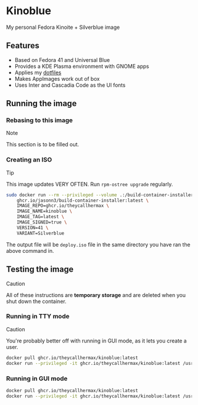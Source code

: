 # Kinoblue

My personal Fedora Kinoite + Silverblue image

## Features

- Based on Fedora 41 and Universal Blue
- Provides a KDE Plasma environment with GNOME apps
- Applies my [dotfiles](https://git.gay/max/dotfiles)
- Makes AppImages work out of box
- Uses Inter and Cascadia Code as the UI fonts

## Running the image

### Rebasing to this image

> [!NOTE]
> 
> This section is to be filled out.

### Creating an ISO

> [!TIP]
> 
> This image updates VERY OFTEN. Run `rpm-ostree upgrade` regularly.

```sh
sudo docker run --rm --privileged --volume .:/build-container-installer/build --security-opt label=disable --pull=newer \
    ghcr.io/jasonn3/build-container-installer:latest \
    IMAGE_REPO=ghcr.io/theycallhermax \
    IMAGE_NAME=kinoblue \
    IMAGE_TAG=latest \
    IMAGE_SIGNED=true \
    VERSION=41 \
    VARIANT=Silverblue
```

The output file will be `deploy.iso` file in the same directory you have ran the above command in.

## Testing the image

> [!CAUTION]
> 
> All of these instructions are **temporary storage** and are deleted when you shut down the container.

### Running in TTY mode

> [!CAUTION]
> 
> You're probably better off with running in GUI mode, as it lets you create a user.

```sh
docker pull ghcr.io/theycallhermax/kinoblue:latest
docker run --privileged -it ghcr.io/theycallhermax/kinoblue:latest /usr/lib/systemd/systemd rhgb --system --run-level 3
```

### Running in GUI mode

```sh
docker pull ghcr.io/theycallhermax/kinoblue:latest
docker run --privileged -it ghcr.io/theycallhermax/kinoblue:latest /usr/lib/systemd/systemd rhgb --system
```
